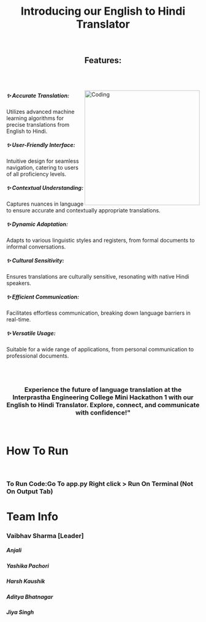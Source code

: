 
<h1 align="center">Introducing our English to Hindi Translator</h1>

<br>

<h2 align="center">
Features:
</h2>

 <br> <br>

<img align="right" alt="Coding" width="300" src="https://cdn.dribbble.com/users/361933/screenshots/1945595/media/cab8adf9008a598f724eb798b0d9ca40.gif">

<h5 align="left">✨ Accurate Translation: </h5>
<p align="left">Utilizes advanced machine learning algorithms for precise translations from English to Hindi.</p>

<h5 align="left">✨ User-Friendly Interface:</h5> 
<p align="left">Intuitive design for seamless navigation, catering to users of all proficiency levels.</p>

<h5 align="left">✨ Contextual Understanding: </h5>
<p align="left">Captures nuances in language to ensure accurate and contextually appropriate translations.</p>

<h5 align="left">✨ Dynamic Adaptation: </h5>
<p align="left">Adapts to various linguistic styles and registers, from formal documents to informal conversations.</p>

<h5 align="left">✨ Cultural Sensitivity: </h5>
<p align="left">Ensures translations are culturally sensitive, resonating with native Hindi speakers.</p>

<h5 align="left">✨ Efficient Communication: </h5>
<p align="left">Facilitates effortless communication, breaking down language barriers in real-time.</p>

<h5 align="left">✨ Versatile Usage: </h5>
<p align="left">Suitable for a wide range of applications, from personal communication to professional documents.</p>

 <br> <br>

<h3 align="center">
Experience the future of language translation at the Interprastha Engineering College Mini Hackathon 1 with our English to Hindi Translator. Explore, connect, and communicate with confidence!"
</h3>

 <br>

<h1 align="centre" >How To Run</h1>

 <br>
 
<h3 align="centre">
  To Run Code:Go To app.py
  Right click > Run On Terminal (Not On Output Tab)
</h3>

<h1 align="centre" >Team Info</h1>
<h3 align="left">Vaibhav Sharma [Leader]</h3>
<h5>Anjali</h5>
<h5>Yashika Pachori</h5>
<h5>Harsh Kaushik</h5>
<h5>Aditya Bhatnagar</h5>
<h5>Jiya Singh</h5>

